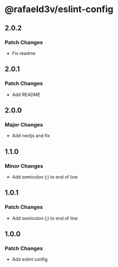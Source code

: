 # @rafaeld3v/eslint-config

## 2.0.2

### Patch Changes

- Fix readme

## 2.0.1

### Patch Changes

- Add README

## 2.0.0

### Major Changes

- Add nextjs and fix

## 1.1.0

### Minor Changes

- Add semicolon (;) to end of line

## 1.0.1

### Patch Changes

- Add semicolon (;) to end of line

## 1.0.0

### Patch Changes

- Add eslint config
